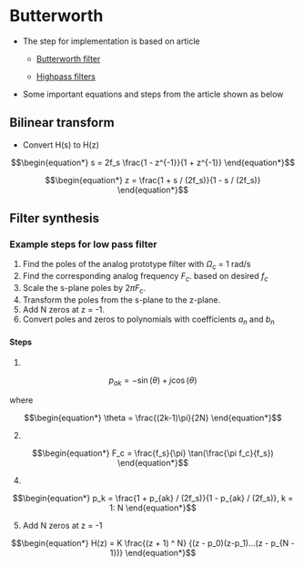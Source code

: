 # Butterworth

* The step for implementation is based on article 
  * [Butterworth filter](https://www.dsprelated.com/showarticle/1119.php)

  * [Highpass filters](https://www.dsprelated.com/showarticle/1135.php)

* Some important equations and steps from the article  shown as below

## Bilinear transform

- Convert H(s) to H(z)

$$\begin{equation*}
s = 2f_s \frac{1 - z^{-1}}{1 + z^{-1}}
\end{equation*}$$

$$\begin{equation*}
z = \frac{1 + s / (2f_s)}{1 - s / (2f_s)}
\end{equation*}$$

## Filter synthesis

### Example steps for low pass filter
1. Find the poles of the analog prototype filter with $\Omega_{c}$ = 1 rad/s
2. Find the corresponding analog frequency $F_c$. based on desired $f_c$
3. Scale the s-plane poles by $2πF_c$.
4. Transform the poles from the s-plane to the z-plane.
5. Add N zeros at z = -1.
6. Convert poles and zeros to polynomials with coefficients $a_n$ and $b_n$

#### Steps
1.
$$\begin{equation*}
p_{ak} = -\sin(\theta) + j\cos(\theta)
\end{equation*}$$

where

$$\begin{equation*}
\theta = \frac{(2k-1)\pi}{2N}
\end{equation*}$$

2.
$$\begin{equation*}
F_c = \frac{f_s}{\pi} \tan(\frac{\pi f_c}{f_s})
\end{equation*}$$

4.
$$\begin{equation*}
p_k = \frac{1 + p_{ak} / (2f_s)}{1 - p_{ak} / (2f_s)}, k = 1: N
\end{equation*}$$

5. Add N zeros at z = -1

$$\begin{equation*}
H(z) = K \frac{(z + 1) ^ N} {(z - p_0)(z-p_1)...(z - p_{N - 1})}
\end{equation*}$$